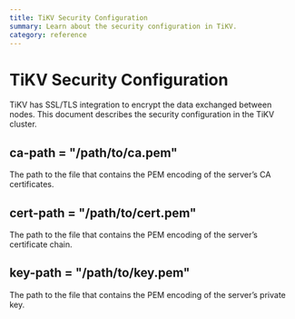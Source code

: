 ```yaml
---
title: TiKV Security Configuration 
summary: Learn about the security configuration in TiKV.
category: reference
---
```


# TiKV Security Configuration

TiKV has SSL/TLS integration to encrypt the data exchanged between nodes. This document describes the security configuration in the TiKV cluster.

## ca-path = "/path/to/ca.pem"

The path to the file that contains the PEM encoding of the server’s CA certificates.

## cert-path = "/path/to/cert.pem"

The path to the file that contains the PEM encoding of the server’s certificate chain.

## key-path = "/path/to/key.pem"

The path to the file that contains the PEM encoding of the server’s private key.